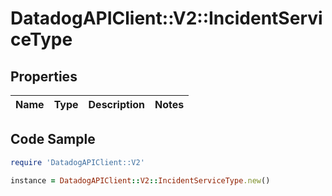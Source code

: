 # DatadogAPIClient::V2::IncidentServiceType

## Properties

Name | Type | Description | Notes
------------ | ------------- | ------------- | -------------

## Code Sample

```ruby
require 'DatadogAPIClient::V2'

instance = DatadogAPIClient::V2::IncidentServiceType.new()
```


